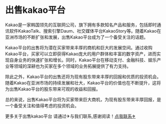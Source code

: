 # 出售kakao平台

Kakao是一家韩国领先的互联网公司，旗下拥有多款知名产品和服务，包括即时通讯软件KakaoTalk、搜索引擎Daum、社交媒体平台KakaoStory等。随着Kakao在亚洲市场的不断扩张和发展，出售Kakao平台成为了一个备受关注的话题。

Kakao平台的出售将为潜在买家带来丰厚的商机和巨大的发展空间。通过收购Kakao平台，买家可以立即获得Kakao庞大的用户群体和丰富的数字资产，进而实现自身业务的快速扩张和增长。同时，Kakao平台在移动支付、金融科技、娱乐产业等领域的深耕也为买家在多个领域的业务拓展提供了有力支持。

除此之外，Kakao平台的出售还将为现有股东带来丰厚的回报和优质的投资机会。随着Kakao在亚洲市场的持续发展和壮大，Kakao平台的价值也在不断提升，这将为出售Kakao平台的股东带来可观的收益和回报。

总的来说，出售Kakao平台将为买家带来巨大商机，为现有股东带来丰厚回报，是一个备受关注和值得考虑的投资机会。

更多关于出售kakao平台 请通过✈与我们联系,感谢阅读！[点我联系✈](https://qa.G208.com)